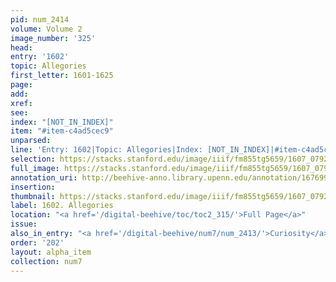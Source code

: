 ```yaml
---
pid: num_2414
volume: Volume 2
image_number: '325'
head:
entry: '1602'
topic: Allegories
first_letter: 1601-1625
page:
add:
xref:
see:
index: "[NOT_IN_INDEX]"
item: "#item-c4ad5cec9"
unparsed:
line: 'Entry: 1602|Topic: Allegories|Index: [NOT_IN_INDEX]|#item-c4ad5cec9'
selection: https://stacks.stanford.edu/image/iiif/fm855tg5659/1607_0792/342,1585,2900,280/full/0/default.jpg
full_image: https://stacks.stanford.edu/image/iiif/fm855tg5659/1607_0792/full/full/0/default.jpg
annotation_uri: http://beehive-anno.library.upenn.edu/annotation/1676997214583
insertion:
thumbnail: https://stacks.stanford.edu/image/iiif/fm855tg5659/1607_0792/342,1585,600,180/250,/0/default.jpg
label: 1602. Allegories
location: "<a href='/digital-beehive/toc/toc2_315/'>Full Page</a>"
issue:
also_in_entry: "<a href='/digital-beehive/num7/num_2413/'>Curiosity</a>"
order: '202'
layout: alpha_item
collection: num7
---
```

